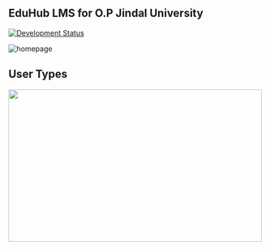 ## EduHub LMS for O.P Jindal University

[![Development Status](https://img.shields.io/badge/Status-Under%20Development-blue.svg)](https://your-project-url)

![homepage](https://github.com/subrat611/EduHub-home/assets/77252075/5a4a471b-e084-4f10-8f8f-180744696292)

## User Types

<img src="https://github.com/subrat611/EduHub-home/assets/77252075/ff7898a0-d428-4457-bff0-5a1bee5b6371" width="500px" height="300px" />
